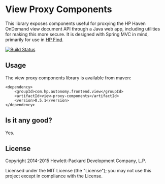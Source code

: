 # View Proxy Components

This library exposes components useful for proxying the HP Haven OnDemand view document API through a Java web app, 
including utilities for making this more secure. It is designed with Spring MVC in mind, primarily for use in
[HP Find](https://github.com/hpautonomy/find).

[![Build Status](https://travis-ci.org/hpautonomy/java-view-proxy-components.svg?branch=master)](https://travis-ci.org/hpautonomy/java-view-proxy-components)

## Usage
The view proxy components library is available from maven:

    <dependency>
        <groupId>com.hp.autonomy.frontend.view</groupId>
        <artifactId>view-proxy-components</artifactId>
        <version>0.5.1</version>
    </dependency>

## Is it any good?
Yes.

## License
Copyright 2014-2015 Hewlett-Packard Development Company, L.P.

Licensed under the MIT License (the "License"); you may not use this project except in compliance with the License.
